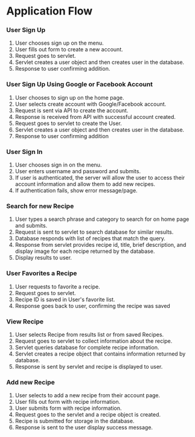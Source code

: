 # Application Flow

### User Sign Up

1. User chooses sign up on the menu.
1. User fills out form to create a new account.
1. Request goes to servlet.
1. Servlet creates a user object and then creates user in the database.
1. Response to user confirming addition.

### User Sign Up Using Google or Facebook Account

1. User chooses to sign up on the home page.
1. User selects create account with Google/Facebook account.
1. Request is sent via API to create the account.
1. Response is received from API with successful account created.
1. Request goes to servlet to create the User.
1. Servlet creates a user object and then creates user in the database.
1. Response to user confirming addition

### User Sign In

1. User chooses sign in on the menu.
1. User enters username and password and submits.
1. If user is authenticated, the server will allow the user to access their account information and allow them to add new recipes.
1. If authentication fails, show error message/page.

### Search for new Recipe

1. User types a search phrase and category to search for on home page and submits.
1. Request is sent to servlet to search database for similar results.
1. Database responds with list of recipes that match the query.
1. Response from servlet provides recipe id, title, brief description, and display image for each recipe returned by the database. 
1. Display results to user.

### User Favorites a Recipe

1. User requests to favorite a recipe.
1. Request goes to servlet.
1. Recipe ID is saved in User's favorite list.
1. Response goes back to user, confirming the recipe was saved

### View Recipe

1. User selects Recipe from results list or from saved Recipes.
1. Request goes to servlet to collect information about the recipe.
1. Servlet queries database for complete recipe information.
1. Servlet creates a recipe object that contains information returned by database.
1. Response is sent by servlet and recipe is displayed to user.

### Add new Recipe

1. User selects to add a new recipe from their account page.
1. User fills out form with recipe information.
1. User submits form with recipe information.
1. Request goes to the servlet and a recipe object is created.
1. Recipe is submitted for storage in the database.
1. Response is sent to the user display success message.
